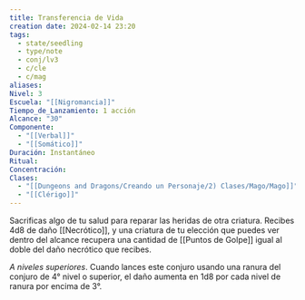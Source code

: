 ```yaml
---
title: Transferencia de Vida
creation date: 2024-02-14 23:20
tags:
  - state/seedling
  - type/note
  - conj/lv3
  - c/cle
  - c/mag
aliases: 
Nivel: 3
Escuela: "[[Nigromancia]]"
Tiempo_de_Lanzamiento: 1 acción
Alcance: "30"
Componente:
  - "[[Verbal]]"
  - "[[Somático]]"
Duración: Instantáneo
Ritual: 
Concentración: 
Clases:
  - "[[Dungeons and Dragons/Creando un Personaje/2) Clases/Mago/Mago]]"
  - "[[Clérigo]]"
---
```

Sacrificas algo de tu salud para reparar las heridas de otra criatura. Recibes 4d8 de daño [[Necrótico]], y una criatura de tu elección que puedes ver dentro del alcance recupera una cantidad de [[Puntos de Golpe]] igual al doble del daño necrótico que recibes.

*A niveles superiores*. Cuando lances este conjuro usando una ranura del conjuro de 4° nivel o superior, el daño aumenta en 1d8 por cada nivel de ranura por encima de 3°.
